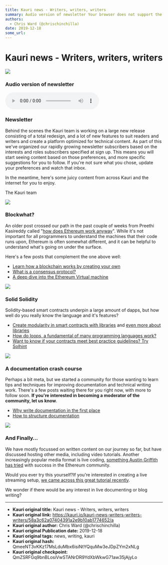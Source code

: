 ```yaml
---
title: Kauri news - Writers, writers, writers
summary: Audio version of newsletter Your browser does not support the audio element. Newsletter Behind the scenes the Kauri team is working on a large new release consi
authors:
  - Chris Ward (@chrischinchilla)
date: 2019-12-18
some_url: 
---
```


# Kauri news - Writers, writers, writers

![](https://ipfs.infura.io/ipfs/QmT5uKVboDXNQnSGbSWFM9m9mbE336CoX97fcVZyeRVFBm)


### Audio version of newsletter

<audio controls>
        <source src="https://ipfs.infura.io/ipfs/QmXx9sBjGruX64BxakGoGxmuvHcZLK5cy6WesobpTznyyQ">
        Your browser does not support the audio element.
      </audio>

### Newsletter

Behind the scenes the Kauri team is
  working on a large new release
  consisting of a total redesign, and
  a lot of new features to suit
  readers and writers and create a
  platform optimized for technical
  content. As part of this we've
  organized our rapidly growing
  newsletter subscribers based on the
  interests and roles subscribers
  specified at sign up. This means you
  will start seeing content based on
  those preferences, and more specific
  suggestions for you to follow. If
  you're not sure what you chose, update your preferences and watch that inbox.

  In the meantime, here's some juicy
  content from across Kauri and the
  internet for you to enjoy.

  The Kauri team

![](https://gallery.mailchimp.com/e46233ccfd6bb938ab7cbb5a3/images/09248804-bb68-41cc-b210-cc2e9644b0fe.jpg)

### Blockwhat?

An older post crossed our path in the past couple of weeks from Preethi
Kasireddy called "[how does Ethereum work anyway](https://getpocket.com/redirect?url=https%3A%2F%2Fmedium.com%2F%40preethikasireddy%2Fhow-does-ethereum-work-anyway-22d1df506369)".
While it's not important for all programmers to understand the machines
that their code runs upon, Ethereum is often somewhat different, and it
can be helpful to understand what's going on under the surface.

 Here's a few posts that complement the one above well:

-   [Learn how a blockchain works by creating your own](https://kauri.io/article/92034a0c23ed4cb4a6ca959e0a4b78b9)
-   [What is a consensus protocol?](https://kauri.io/article/1c2c9e3a3db0461584757a60ca2424a9)
-   [A deep dive into the Ethereum Virtual machine](https://kauri.io/article/b4a6d12332bd4ad58535ac2d59d95dff/v1/a-deep-dive-into-the-ethereum-virtual-machine-(evm)-part-1:-introduction)

![](https://gallery.mailchimp.com/e46233ccfd6bb938ab7cbb5a3/images/78c383cc-de94-4efc-b1ee-bd4a918cc038.jpg)

### Solid Solidity

Solidity-based smart contracts underpin a large amount of dapps, but how
well do you really know the language and it's features?

-   [Create modularity in smart contracts with libraries](https://itnext.io/libraries-and-using-for-in-solidity-5c954da04128) and [even more about libraries](https://kauri.io/article/bb7efad0f7204a67aa6fa2b71b9641bc/v1/all-you-should-know-about-libraries-in-solidity)
-   [How do loops, a fundamental of many programming languages work?](https://blog.b9lab.com/getting-loopy-with-solidity-1d51794622ad)
-   [Want to know if your contracts meet best practice guidelines? Try Solhint](https://kauri.io/article/2ff86d30589b4832ad90f6c87c08fbea/v8/lint-your-solidity-contracts-with-solhint)

![](https://gallery.mailchimp.com/e46233ccfd6bb938ab7cbb5a3/images/a4cd1aa6-8c37-46f0-b507-fc7e49a923ac.jpg)

### A documentation crash course

Perhaps a bit meta, but we started a community for those wanting to
learn tips and techniques for improving documentation and technical
writing work. There's a few posts waiting there for you right now, with
more to follow soon. **If you're interested in becoming a moderator of
the community, let us know**.

-   [Why write documentation in the first place](https://kauri.io/article/203c87d1ee4b4444b0139fe054f28607/v1/why-write-documentation)
-   [How to structure documentation](https://kauri.io/article/cb1cad8db083475389718cbea3217db2/v1/documentation-structure)

![](https://gallery.mailchimp.com/e46233ccfd6bb938ab7cbb5a3/images/c636ffdc-ac6c-46d6-b0f2-d94663097706.png)

### And Finally…

We have mostly focussed on written content on our journey so far, but have discussed hosting other media, including video tutorials. Another increasingly popular media format is live coding, [something Austin Griffith has tried](https://www.youtube.com/watch?v=qlIcqsuSh10) with success in the Ethereum community.

Would you ever try this yourself?If you're interested in creating a live streaming setup, [we came across this great tutorial recently](https://dev.to/jeremycmorgan/getting-started-with-live-coding-pgf).

We wonder if there would be any interest in live documenting or blog writing?



---

- **Kauri original title:** Kauri news - Writers, writers, writers
- **Kauri original link:** https://kauri.io/kauri-news-writers-writers-writers/58a3c62a07404391a2e9b10ab1774652/a
- **Kauri original author:** Chris Ward (@chrischinchilla)
- **Kauri original Publication date:** 2019-12-18
- **Kauri original tags:** news, writing, kauri
- **Kauri original hash:** QmeeNT3vKKz17MsLduMbx6isiNtYQquMw3eJDpZYm2xNLg
- **Kauri original checkpoint:** QmZSRFGq9bnBLosiVwSTANrDR9YdXbWkwG71aw35jAjyLo



